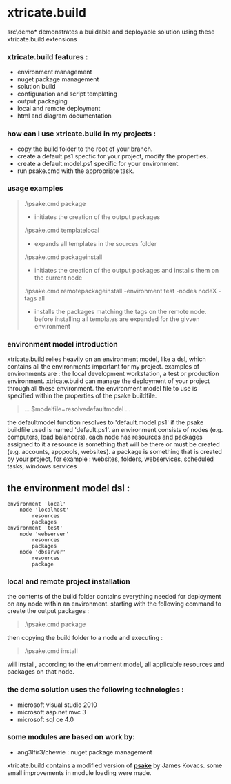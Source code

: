 xtricate.build
==============

src\demo* demonstrates a buildable and deployable solution using these xtricate.build extensions

### xtricate.build features : 
* environment management
* nuget package management
* solution build
* configuration and script templating
* output packaging
* local and remote deployment
* html and diagram documentation

### how can i use xtricate.build in my projects :
* copy the build folder to the root of your branch. 
* create a default.ps1 specfic for your project, modify the properties.
* create a default.model.ps1 specific for your environment.
* run psake.cmd with the appropriate task.

### usage examples
> .\psake.cmd package
> - initiates the creation of the output packages
>
> .\psake.cmd templatelocal
> - expands all templates in the sources folder
>   
> .\psake.cmd packageinstall 
> - initiates the creation of the output packages and installs them on the current node
>
> .\psake.cmd remotepackageinstall -environment test -nodes nodeX -tags all
> -  installs the packages matching the tags on the remote node. before installing all templates are expanded for the givven environment

### environment model introduction
xtricate.build relies heavily on an environment model, like a dsl, which contains all the environments important for my project. 
examples of environments are : the local development workstation, a test or production environment. xtricate.build can manage the deployment of your project
through  all these environment. the environment model file to use is specified within the properties of the psake buildfile.

> ...
> $modelfile=resolvedefaultmodel
> ...

the defaultmodel function resolves to 'default.model.ps1' if the psake buildfile used is named 'default.ps1'.
an environment consists of nodes (e.g. computers, load balancers). each node has resources and packages assigned to it
a resource is something that will be there or must be created (e.g. accounts, apppools, websites).
a package is something that is created by your project, for example : websites, folders, webservices, scheduled tasks, windows services

## the environment model dsl :
	environment 'local'
		node 'localhost'
			resources
			packages
	environment 'test'
		node 'webserver'
			resources
			packages
		node 'dbserver'
			resources
			package
			
### local and remote project installation

the contents of the build folder contains everything needed for deployment on any node within an environment. 
starting with the following command to create the output packages :

> .\psake.cmd package

then copying the build folder to a node and executing :

> .\psake.cmd install

will install, according to the environment model, all applicable resources and packages on that node. 

### the demo solution uses the following technologies :
* microsoft visual studio 2010
* microsoft asp.net mvc 3
* microsoft sql ce 4.0

### some modules are based on work by:
* ang3lfir3/chewie : nuget package management

xtricate.build contains a modified version of **[psake](http://github.com/JamesKovacs/psake)** by James Kovacs. some small
improvements in module loading were made.
